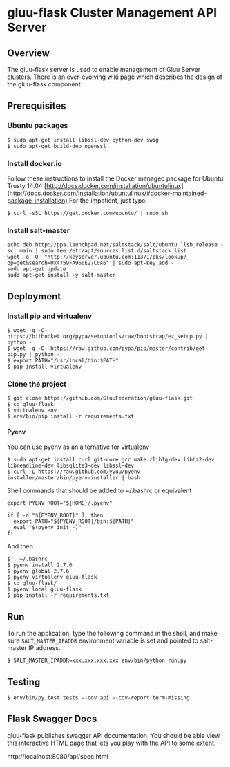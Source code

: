 # gluu-flask Cluster Management API Server

## Overview

The gluu-flask server is used to enable management of Gluu Server clusters.
There is an ever-evolving [wiki page](http://www.gluu.co/gluu_salt) which describes
the design of the gluu-flask component.

## Prerequisites

### Ubuntu packages

```
$ sudo apt-get install libssl-dev python-dev swig
$ sudo apt-get build-dep openssl
```

### Install docker.io

Follow these instructions to install the Docker managed package for Ubuntu Trusty 14.04
[http://docs.docker.com/installation/ubuntulinux](http://docs.docker.com/installation/ubuntulinux/#docker-maintained-package-installation)
For the impatient, just type:

```
$ curl -sSL https://get.docker.com/ubuntu/ | sudo sh
```

### Install salt-master

```
echo deb http://ppa.launchpad.net/saltstack/salt/ubuntu `lsb_release -sc` main | sudo tee /etc/apt/sources.list.d/saltstack.list
wget -q -O- "http://keyserver.ubuntu.com:11371/pks/lookup?op=get&search=0x4759FA960E27C0A6" | sudo apt-key add -
sudo apt-get update
sudo apt-get install -y salt-master
```

## Deployment

### Install pip and virtualenv

```
$ wget -q -O- https://bitbucket.org/pypa/setuptools/raw/bootstrap/ez_setup.py | python -
$ wget -q -O- https://raw.github.com/pypa/pip/master/contrib/get-pip.py | python -
$ export PATH="/usr/local/bin:$PATH"
$ pip install virtualenv
```
### Clone the project

```
$ git clone https://github.com/GluuFederation/gluu-flask.git
$ cd gluu-flask
$ virtualenv env
$ env/bin/pip install -r requirements.txt
```

#### Pyenv
You can use pyenv as an alternative for virtualenv

```
$ sudo apt-get install curl git-core gcc make zlib1g-dev libbz2-dev libreadline-dev libsqlite3-dev libssl-dev
$ curl -L https://raw.github.com/yyuu/pyenv-installer/master/bin/pyenv-installer | bash
```

Shell commands that should be added to ~/.bashrc or equivalent

```
export PYENV_ROOT="${HOME}/.pyenv"

if [ -d "${PYENV_ROOT}" ]; then
  export PATH="${PYENV_ROOT}/bin:${PATH}"
  eval "$(pyenv init -)"
fi
```

And then

```
$ . ~/.bashrc
$ pyenv install 2.7.6
$ pyenv global 2.7.6
$ pyenv virtualenv gluu-flask
$ cd gluu-flask/
$ pyenv local gluu-flask
$ pip install -r requirements.txt
```

## Run

To run the application, type the following command in the shell,
and make sure `SALT_MASTER_IPADDR` environment variable is set and
pointed to salt-master IP address.

```
$ SALT_MASTER_IPADDR=xxx.xxx.xxx.xxx env/bin/python run.py
```


## Testing

```
$ env/bin/py.test tests --cov api --cov-report term-missing
```

## Flask Swagger Docs

gluu-flask publishes swagger API documentation. You should be able view this interactive HTML page that lets you play with the API to some extent.

http://localhost:8080/api/spec.html
